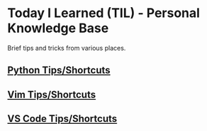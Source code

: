 # Today I Learned (TIL) - Personal Knowledge Base

Brief tips and tricks from various places.

## [Python Tips/Shortcuts](https://github.com/TimothyDJones/til/blob/main/Python_Tips.md)
## [Vim Tips/Shortcuts](https://github.com/TimothyDJones/til/blob/main/Vim_Tips.md)
## [VS Code Tips/Shortcuts](https://github.com/TimothyDJones/til/blob/main/VS_Code_Tips.md)
